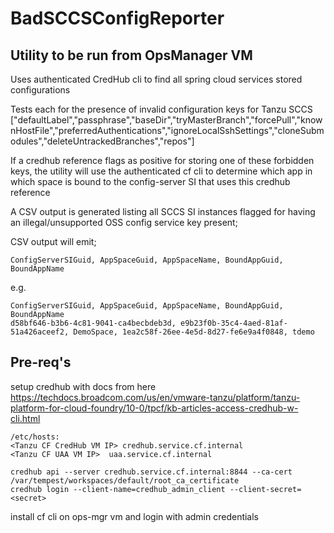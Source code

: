# BadSCCSConfigReporter

## Utility to be run from OpsManager VM

Uses authenticated CredHub cli to find all spring cloud services stored configurations

Tests each for the presence of invalid configuration keys for Tanzu SCCS 
["defaultLabel","passphrase","baseDir","tryMasterBranch","forcePull","knownHostFile","preferredAuthentications","ignoreLocalSshSettings","cloneSubmodules","deleteUntrackedBranches","repos"]

If a credhub reference flags as positive for storing one of these forbidden keys, the utility will use the authenticated cf cli to determine which app in which space is bound to the config-server SI that uses this credhub reference

A CSV output is generated listing all SCCS SI instances flagged for having an illegal/unsupported OSS config service key present;

CSV output will emit;
```
ConfigServerSIGuid, AppSpaceGuid, AppSpaceName, BoundAppGuid, BoundAppName
```

e.g.
```
ConfigServerSIGuid, AppSpaceGuid, AppSpaceName, BoundAppGuid, BoundAppName
d58bf646-b3b6-4c81-9041-ca4becbdeb3d, e9b23f0b-35c4-4aed-81af-51a426aceef2, DemoSpace, 1ea2c58f-26ee-4e5d-8d27-fe6e9a4f0848, tdemo
```

## Pre-req's
setup credhub with docs from here
https://techdocs.broadcom.com/us/en/vmware-tanzu/platform/tanzu-platform-for-cloud-foundry/10-0/tpcf/kb-articles-access-credhub-w-cli.html
```
/etc/hosts:
<Tanzu CF CredHub VM IP> credhub.service.cf.internal
<Tanzu CF UAA VM IP>  uaa.service.cf.internal

credhub api --server credhub.service.cf.internal:8844 --ca-cert /var/tempest/workspaces/default/root_ca_certificate
credhub login --client-name=credhub_admin_client --client-secret=<secret>
```

install cf cli on ops-mgr vm and login with admin credentials

